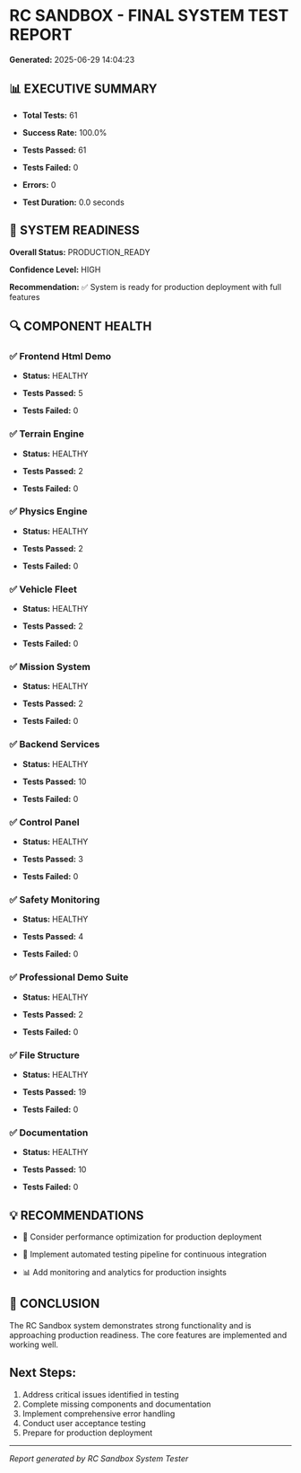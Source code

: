 # RC SANDBOX - FINAL SYSTEM TEST REPORT

**Generated:** 2025-06-29 14:04:23

## 📊 EXECUTIVE SUMMARY

- **Total Tests:** 61

- **Success Rate:** 100.0%

- **Tests Passed:** 61

- **Tests Failed:** 0

- **Errors:** 0

- **Test Duration:** 0.0 seconds

## 🎯 SYSTEM READINESS

**Overall Status:** PRODUCTION_READY

**Confidence Level:** HIGH

**Recommendation:** ✅ System is ready for production deployment with full features

## 🔍 COMPONENT HEALTH

### ✅ Frontend Html Demo

- **Status:** HEALTHY

- **Tests Passed:** 5

- **Tests Failed:** 0

### ✅ Terrain Engine

- **Status:** HEALTHY

- **Tests Passed:** 2

- **Tests Failed:** 0

### ✅ Physics Engine

- **Status:** HEALTHY

- **Tests Passed:** 2

- **Tests Failed:** 0

### ✅ Vehicle Fleet

- **Status:** HEALTHY

- **Tests Passed:** 2

- **Tests Failed:** 0

### ✅ Mission System

- **Status:** HEALTHY

- **Tests Passed:** 2

- **Tests Failed:** 0

### ✅ Backend Services

- **Status:** HEALTHY

- **Tests Passed:** 10

- **Tests Failed:** 0

### ✅ Control Panel

- **Status:** HEALTHY

- **Tests Passed:** 3

- **Tests Failed:** 0

### ✅ Safety Monitoring

- **Status:** HEALTHY

- **Tests Passed:** 4

- **Tests Failed:** 0

### ✅ Professional Demo Suite

- **Status:** HEALTHY

- **Tests Passed:** 2

- **Tests Failed:** 0

### ✅ File Structure

- **Status:** HEALTHY

- **Tests Passed:** 19

- **Tests Failed:** 0

### ✅ Documentation

- **Status:** HEALTHY

- **Tests Passed:** 10

- **Tests Failed:** 0

## 💡 RECOMMENDATIONS

- 🚀 Consider performance optimization for production deployment

- 🧪 Implement automated testing pipeline for continuous integration

- 📊 Add monitoring and analytics for production insights

## 🎉 CONCLUSION

The RC Sandbox system demonstrates strong functionality and is approaching production readiness. The core features are implemented and working well.

## Next Steps:
1. Address critical issues identified in testing
2. Complete missing components and documentation
3. Implement comprehensive error handling
4. Conduct user acceptance testing
5. Prepare for production deployment

---
*Report generated by RC Sandbox System Tester*
